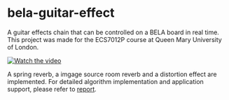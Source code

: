 # bela-guitar-effect

A guitar effects chain that can be controlled on a BELA board in real time. This project was made for the ECS7012P course at Queen Mary University of London.


[![Watch the video](https://img.youtube.com/vi/AIlY7YD0tj8/hqdefault.jpg)](https://www.youtube.com/watch?v=AIlY7YD0tj8)


A spring reverb, a imgage source room reverb and a distortion effect are implemented. For detailed algorithm implementation and application support, please refer to [report](https://github.com/li630925405/bela-guitar-effect/blob/main/final_MAP.pdf).
